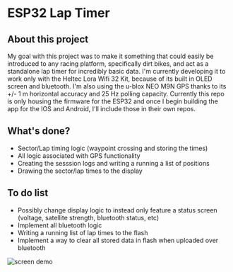 # ESP32 Lap Timer

## About this project

My goal with this project was to make it something that could easily be introduced to any racing platform,
specifically dirt bikes, and act as a standalone lap timer for incredibly basic data.
I'm currently developing it to work only with the Heltec Lora Wifi 32 Kit, because of its built in
OLED screen and bluetooth. I'm also using the u-blox NEO M9N GPS thanks to its +/- 1 m horizontal
accuracy and 25 Hz polling capacity. Currently this repo is only housing the firmware for the
ESP32 and once I begin building the app for the IOS and Android, I'll include those in their own repos.

## What's done?
- Sector/Lap timing logic (waypoint crossing and storing the times)
- All logic associated with GPS functionality
- Creating the sesssion logs and writing a running a list of positions
- Drawing the sector/lap times to the display

## To do list
- Possibly change display logic to instead only feature a status screen (voltage, satellite strength, bluetooth status, etc)
- Implement all bluetooth logic
- Writing a running list of lap times to the flash
- Implement a way to clear all stored data in flash when uploaded over bluetooth

![screen demo](https://i.imgur.com/rHUdSRj.gif)
